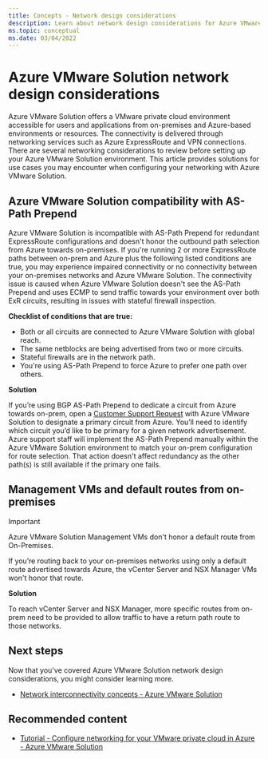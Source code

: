 ```yaml
---
title: Concepts - Network design considerations
description: Learn about network design considerations for Azure VMware Solution
ms.topic: conceptual
ms.date: 03/04/2022
---
```


# Azure VMware Solution network design considerations

Azure VMware Solution offers a VMware private cloud environment accessible for users and applications from on-premises and Azure-based environments or resources. The connectivity is delivered through networking services such as Azure ExpressRoute and VPN connections. There are several networking considerations to review before setting up your Azure VMware Solution environment. This article provides solutions for use cases you may encounter when configuring your networking with Azure VMware Solution. 

## Azure VMware Solution compatibility with AS-Path Prepend

Azure VMware Solution is incompatible with AS-Path Prepend for redundant ExpressRoute configurations and doesn't honor the outbound path selection from Azure towards on-premises.  If you're running 2 or more ExpressRoute paths between on-prem and Azure plus the following listed conditions are true, you may experience impaired connectivity or no connectivity between your on-premises networks and Azure VMware Solution.  The connectivity issue is caused when Azure VMware Solution doesn't see the AS-Path Prepend and uses ECMP to send traffic towards your environment over both ExR circuits, resulting in issues with stateful firewall inspection.

**Checklist of conditions that are true:**
- Both or all circuits are connected to Azure VMware Solution with global reach.
- The same netblocks are being advertised from two or more circuits.
- Stateful firewalls are in the network path.
- You're using AS-Path Prepend to force Azure to prefer one path over others.

**Solution**

If you’re using BGP AS-Path Prepend to dedicate a circuit from Azure towards on-prem, open a [Customer Support Request](https://ms.portal.azure.com/#blade/Microsoft_Azure_Support/HelpAndSupportBlade/overview) with Azure VMware Solution to designate a primary circuit from Azure. You’ll need to identify which circuit you’d like to be primary for a given network advertisement. Azure support staff will implement the AS-Path Prepend manually within the Azure VMware Solution environment to match your on-prem configuration for route selection.  That action doesn't affect redundancy as the other path(s) is still available if the primary one fails. 

## Management VMs and default routes from on-premises 

> [!IMPORTANT]
> Azure VMware Solution Management VMs don't honor a default route from On-Premises.

If you’re routing back to your on-premises networks using only a default route advertised towards Azure, the vCenter Server and NSX Manager VMs won't honor that route.  

**Solution**

To reach vCenter Server and NSX Manager, more specific routes from on-prem need to be provided to allow traffic to have a return path route to those networks. 

## Next steps

Now that you've covered Azure VMware Solution network design considerations, you might consider learning more.

- [Network interconnectivity concepts - Azure VMware Solution](concepts-networking.md)

## Recommended content

- [Tutorial - Configure networking for your VMware private cloud in Azure - Azure VMware Solution](tutorial-network-checklist.md)



